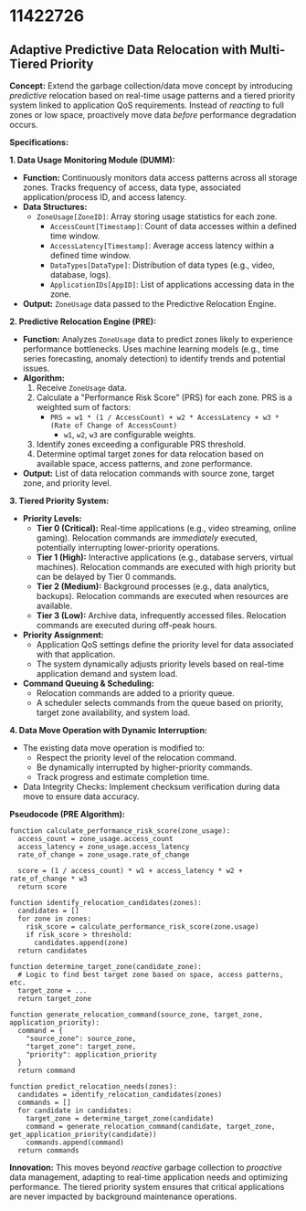 # 11422726

## Adaptive Predictive Data Relocation with Multi-Tiered Priority

**Concept:** Extend the garbage collection/data move concept by introducing *predictive* relocation based on real-time usage patterns and a tiered priority system linked to application QoS requirements. Instead of *reacting* to full zones or low space, proactively move data *before* performance degradation occurs.

**Specifications:**

**1. Data Usage Monitoring Module (DUMM):**

*   **Function:** Continuously monitors data access patterns across all storage zones. Tracks frequency of access, data type, associated application/process ID, and access latency.
*   **Data Structures:**
    *   `ZoneUsage[ZoneID]`: Array storing usage statistics for each zone.
        *   `AccessCount[Timestamp]`: Count of data accesses within a defined time window.
        *   `AccessLatency[Timestamp]`: Average access latency within a defined time window.
        *   `DataTypes[DataType]`:  Distribution of data types (e.g., video, database, logs).
        *   `ApplicationIDs[AppID]`: List of applications accessing data in the zone.
*   **Output:**  `ZoneUsage` data passed to the Predictive Relocation Engine.

**2. Predictive Relocation Engine (PRE):**

*   **Function:** Analyzes `ZoneUsage` data to predict zones likely to experience performance bottlenecks. Uses machine learning models (e.g., time series forecasting, anomaly detection) to identify trends and potential issues.
*   **Algorithm:**
    1.  Receive `ZoneUsage` data.
    2.  Calculate a "Performance Risk Score" (PRS) for each zone. PRS is a weighted sum of factors:
        *   `PRS = w1 * (1 / AccessCount) + w2 * AccessLatency + w3 * (Rate of Change of AccessCount)`
            *   `w1`, `w2`, `w3` are configurable weights.
    3.  Identify zones exceeding a configurable PRS threshold.
    4.  Determine optimal target zones for data relocation based on available space, access patterns, and zone performance.
*   **Output:**  List of data relocation commands with source zone, target zone, and priority level.

**3. Tiered Priority System:**

*   **Priority Levels:**
    *   **Tier 0 (Critical):** Real-time applications (e.g., video streaming, online gaming).  Relocation commands are *immediately* executed, potentially interrupting lower-priority operations.
    *   **Tier 1 (High):** Interactive applications (e.g., database servers, virtual machines). Relocation commands are executed with high priority but can be delayed by Tier 0 commands.
    *   **Tier 2 (Medium):** Background processes (e.g., data analytics, backups).  Relocation commands are executed when resources are available.
    *   **Tier 3 (Low):** Archive data, infrequently accessed files.  Relocation commands are executed during off-peak hours.
*   **Priority Assignment:**
    *   Application QoS settings define the priority level for data associated with that application.
    *   The system dynamically adjusts priority levels based on real-time application demand and system load.
*   **Command Queuing & Scheduling:**
    *   Relocation commands are added to a priority queue.
    *   A scheduler selects commands from the queue based on priority, target zone availability, and system load.

**4.  Data Move Operation with Dynamic Interruption:**

*   The existing data move operation is modified to:
    *   Respect the priority level of the relocation command.
    *   Be dynamically interrupted by higher-priority commands.
    *   Track progress and estimate completion time.
*   Data Integrity Checks: Implement checksum verification during data move to ensure data accuracy.

**Pseudocode (PRE Algorithm):**

```
function calculate_performance_risk_score(zone_usage):
  access_count = zone_usage.access_count
  access_latency = zone_usage.access_latency
  rate_of_change = zone_usage.rate_of_change

  score = (1 / access_count) * w1 + access_latency * w2 + rate_of_change * w3
  return score

function identify_relocation_candidates(zones):
  candidates = []
  for zone in zones:
    risk_score = calculate_performance_risk_score(zone.usage)
    if risk_score > threshold:
      candidates.append(zone)
  return candidates

function determine_target_zone(candidate_zone):
  # Logic to find best target zone based on space, access patterns, etc.
  target_zone = ...
  return target_zone

function generate_relocation_command(source_zone, target_zone, application_priority):
  command = {
    "source_zone": source_zone,
    "target_zone": target_zone,
    "priority": application_priority
  }
  return command

function predict_relocation_needs(zones):
  candidates = identify_relocation_candidates(zones)
  commands = []
  for candidate in candidates:
    target_zone = determine_target_zone(candidate)
    command = generate_relocation_command(candidate, target_zone, get_application_priority(candidate))
    commands.append(command)
  return commands
```

**Innovation:** This moves beyond *reactive* garbage collection to *proactive* data management, adapting to real-time application needs and optimizing performance. The tiered priority system ensures that critical applications are never impacted by background maintenance operations.